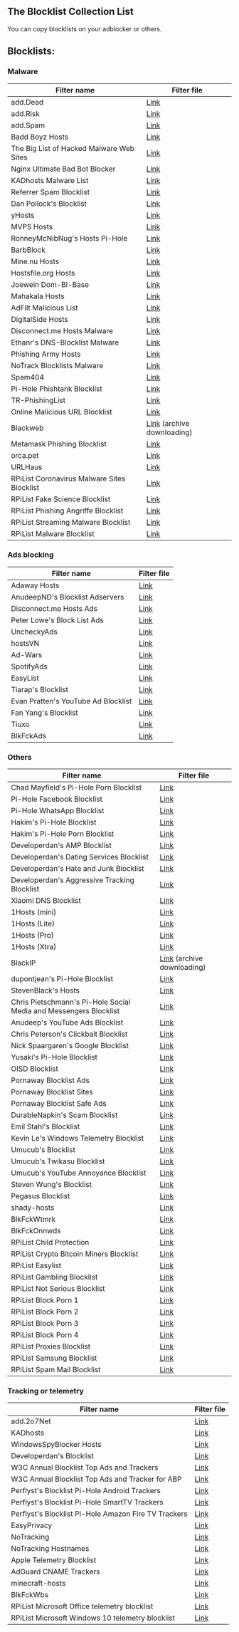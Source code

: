 ## The Blocklist Collection List
You can copy blocklists on your adblocker or others.

## Blocklists:
### Malware
| Filter name                                                       | Filter file |
| ----------------------------------------------------------------- | ----------- |
| add.Dead                                                          | [Link](https://raw.githubusercontent.com/FadeMind/hosts.extras/master/add.Dead/hosts) | 
| add.Risk                                                          | [Link](https://raw.githubusercontent.com/FadeMind/hosts.extras/master/add.Risk/hosts) |
| add.Spam                                                          | [Link](https://raw.githubusercontent.com/FadeMind/hosts.extras/master/add.Spam/hosts) |
| Badd Boyz Hosts                                                   | [Link](https://raw.githubusercontent.com/mitchellkrogza/Badd-Boyz-Hosts/master/domains) |
| The Big List of Hacked Malware Web Sites                          | [Link](https://raw.githubusercontent.com/mitchellkrogza/The-Big-List-of-Hacked-Malware-Web-Sites/master/.dev-tools/_strip_domains/domains.txt) |
| Nginx Ultimate Bad Bot Blocker                                    | [Link](https://raw.githubusercontent.com/mitchellkrogza/nginx-ultimate-bad-bot-blocker/master/_generator_lists/bad-referrers.list) |
| KADhosts Malware List                                             | [Link](https://raw.githubusercontent.com/PolishFiltersTeam/KADhosts/master/KADhosts.txt) |
| Referrer Spam Blocklist                                           | [Link](https://raw.githubusercontent.com/matomo-org/referrer-spam-blacklist/master/spammers.txt) |
| Dan Pollock's Blocklist                                           | [Link](https://someonewhocares.org/hosts/zero/hosts) |
| yHosts                                                            | [Link](https://raw.githubusercontent.com/VeleSila/yhosts/master/hosts) |
| MVPS Hosts                                                        | [Link](https://winhelp2002.mvps.org/hosts.txt) |
| RonneyMcNibNug's Hosts Pi-Hole                                    | [Link](https://raw.githubusercontent.com/RooneyMcNibNug/pihole-stuff/master/SNAFU.txt) |
| BarbBlock                                                         | [Link](https://paulgb.github.io/BarbBlock/blacklists/hosts-file.txt) |
| Mine.nu Hosts                                                     | [Link](https://hostsfile.mine.nu/hosts0.txt) |
| Hostsfile.org Hosts                                               | [Link](https://hostsfile.org/Downloads/hosts.txt) |
| Joewein Dom-Bl-Base                                               | [Link](https://joewein.net/dl/bl/dom-bl-base.txt) |
| Mahakala Hosts                                                    | [Link](https://adblock.mahakala.is) |
| AdFilt Malicious List                                             | [Link](https://raw.githubusercontent.com/DandelionSprout/adfilt/master/Alternate%20versions%20Anti-Malware%20List/AntiMalwareHosts.txt) |
| DigitalSide Hosts                                                 | [Link](https://osint.digitalside.it/Threat-Intel/lists/latestdomains.txt) |
| Disconnect.me Hosts Malware                                       | [Link](https://s3.amazonaws.com/lists.disconnect.me/simple_malvertising.txt) |
| Ethanr's DNS-Blocklist Malware                                    | [Link](https://bitbucket.org/ethanr/dns-blacklists/raw/8575c9f96e5b4a1308f2f12394abd86d0927a4a0/bad_lists/Mandiant_APT1_Report_Appendix_D.txt) |
| Phishing Army Hosts                                               | [Link](https://phishing.army/download/phishing_army_blocklist_extended.txt) |
| NoTrack Blocklists Malware                                        | [Link](https://gitlab.com/quidsup/notrack-blocklists/raw/master/notrack-malware.txt) |
| Spam404                                                           | [Link](https://raw.githubusercontent.com/Spam404/lists/master/main-blacklist.txt) |
| Pi-Hole Phishtank Blocklist                                       | [Link](https://raw.githubusercontent.com/tg12/pihole-phishtank-list/master/list/phish_domains.txt) |
| TR-PhishingList                                                   | [Link](https://raw.githubusercontent.com/HorusTeknoloji/TR-PhishingList/master/url-lists.txt) |
| Online Malicious URL Blocklist                                    | [Link](https://gitlab.com/curben/urlhaus-filter/-/raw/master/urlhaus-filter.txt) |
| Blackweb                                                          | [Link](https://github.com/maravento/blackweb/blob/master/blackweb.tar.gz?raw=true) (archive downloading) |
| Metamask Phishing Blocklist                                       | [Link](https://raw.githubusercontent.com/MetaMask/eth-phishing-detect/master/src/hosts.txt) |
| orca.pet                                                          | [Link](https://orca.pet/notonmyshift/hosts.txt) |
| URLHaus                                                           | [Link](https://urlhaus.abuse.ch/downloads/hostfile/) |
| RPiList Coronavirus Malware Sites Blocklist                       | [Link](https://github.com/RPiList/specials/blob/master/Blocklisten/Corona-Blocklist?raw=true) |
| RPiList Fake Science Blocklist                                    | [Link](https://github.com/RPiList/specials/raw/master/Blocklisten/Fake-Science) |
| RPiList Phishing Angriffe Blocklist                               | [Link](https://github.com/RPiList/specials/blob/master/Blocklisten/Phishing-Angriffe?raw=true) |
| RPiList Streaming Malware Blocklist                               | [Link](https://raw.githubusercontent.com/RPiList/specials/master/Blocklisten/Streaming) |
| RPiList Malware Blocklist                                         | [Link](https://raw.githubusercontent.com/RPiList/specials/master/Blocklisten/malware) |

### Ads blocking
| Filter name                                                       | Filter file |
| ----------------------------------------------------------------- | ----------- |
| Adaway Hosts                                                      | [Link](https://adaway.org/hosts.txt) |
| AnudeepND's Blocklist Adservers                                   | [Link](https://raw.githubusercontent.com/anudeepND/blacklist/master/adservers.txt) |
| Disconnect.me Hosts Ads                                           | [Link](https://s3.amazonaws.com/lists.disconnect.me/simple_ad.txt)
| Peter Lowe's Block List Ads                                       | [Link](https://pgl.yoyo.org/adservers/serverlist.php?hostformat=hosts&mimetype=plaintext) |
| UncheckyAds                                                       | [Link](https://raw.githubusercontent.com/FadeMind/hosts.extras/master/UncheckyAds/hosts) |
| hostsVN                                                           | [Link](https://raw.githubusercontent.com/bigdargon/hostsVN/master/hosts) |
| Ad-Wars                                                           | [Link](https://raw.githubusercontent.com/jdlingyu/ad-wars/master/hosts) |
| SpotifyAds                                                        | [Link](https://raw.githubusercontent.com/FadeMind/hosts.extras/master/SpotifyAds/hosts) |
| EasyList                                                          | [Link](https://easylist.to/easylist/easylist.txt) |
| Tiarap's Blocklist                                                | [Link](https://raw.githubusercontent.com/pengelana/blocklist/master/domain.txt) |
| Evan Pratten's YouTube Ad Blocklist                               | [Link](https://raw.githubusercontent.com/Ewpratten/youtube_ad_blocklist/master/blocklist.txt) |
| Fan Yang's Blocklist                                              | [Link](https://raw.githubusercontent.com/missdeer/blocklist/master/toblock.lst) |
| Tiuxo                                                             | [Link](https://raw.githubusercontent.com/tiuxo/hosts/master/ads) |
| BlkFckAds                                                         | [Link](https://raw.githubusercontent.com/MonyaTechnik/themtfilters/main/blkfckads/blkfckads.txt) |

### Others
| Filter name                                                       | Filter file |
| ----------------------------------------------------------------- | ----------- |
| Chad Mayfield's Pi-Hole Porn Blocklist                            | [Link](https://github.com/chadmayfield/my-pihole-blocklists/blob/master/lists/pi_blocklist_porn_all.list?raw=true) |
| Pi-Hole Facebook Blocklist                                        | [Link](https://github.com/imkarthikk/pihole-facebook/raw/master/pihole-facebook.txt) |
| Pi-Hole WhatsApp Blocklist                                        | [Link](https://github.com/imkarthikk/pihole-facebook/raw/master/pihole-whatsapp.txt) |
| Hakim's Pi-Hole Blocklist                                         | [Link](https://github.com/mhhakim/pihole-blocklist/blob/master/list.txt?raw=true) |
| Hakim's Pi-Hole Porn Blocklist                                    | [Link](https://raw.githubusercontent.com/mhhakim/pihole-blocklist/master/list.txt) |
| Developerdan's AMP Blocklist                                      | [Link](https://www.github.developerdan.com/hosts/lists/amp-hosts-extended.txt) |
| Developerdan's Dating Services Blocklist                          | [Link](https://www.github.developerdan.com/hosts/lists/dating-services-extended.txt) |
| Developerdan's Hate and Junk Blocklist                            | [Link](https://www.github.developerdan.com/hosts/lists/hate-and-junk-extended.txt) |
| Developerdan's Aggressive Tracking Blocklist                      | [Link](https://www.github.developerdan.com/hosts/lists/tracking-aggressive-extended.txt) |
| Xiaomi DNS Blocklist                                              | [Link](https://raw.githubusercontent.com/unknownFalleN/xiaomi-dns-blocklist/master/xiaomi_dns_block.lst) |
| 1Hosts (mini)                                                     | [Link](https://badmojr.github.io/1Hosts/mini/domains.txt) |
| 1Hosts (Lite)                                                     | [Link](https://badmojr.github.io/1Hosts/Lite/domains.txt) |
| 1Hosts (Pro)                                                      | [Link](https://badmojr.github.io/1Hosts/Pro/domains.txt) |
| 1Hosts (Xtra)                                                     | [Link](https://badmojr.github.io/1Hosts/Xtra/domains.txt) |
| BlackIP                                                           | [Link](https://github.com/maravento/blackip/blob/master/blackip.tar.gz?raw=true) (archive downloading) |
| dupontjean's Pi-Hole Blocklist                                    | [Link](https://raw.githubusercontent.com/dupontjean/pihole-blocklist/master/game.txt) |
| StevenBlack's Hosts                                               | [Link](https://raw.githubusercontent.com/StevenBlack/hosts/master/hosts) |
| Chris Pietschmann's Pi-Hole Social Media and Messengers Blocklist | [Link](https://raw.githubusercontent.com/crpietschmann/pi-hole-blocklist/main/all.txt) |
| Anudeep's YouTube Ads Blocklist                                   | [Link](https://raw.githubusercontent.com/anudeepND/youtubeadsblacklist/master/hosts.txt) |
| Chris Peterson's Clickbait Blocklist                              | [Link](https://raw.githubusercontent.com/cpeterso/clickbait-blocklist/master/clickbait-blocklist.txt) |
| Nick Spaargaren's Google Blocklist                                | [Link](https://raw.githubusercontent.com/nickspaargaren/no-google/master/pihole-google.txt) |
| Yusaki's Pi-Hole Blocklist                                        | [Link](https://raw.githubusercontent.com/Yusaki-Akito/blocklist/master/list.txt) |
| OISD Blocklist                                                    | [Link](https://raw.githubusercontent.com/ookangzheng/dbl-oisd-nl/master/dbl.txt) |
| Pornaway Blocklist Ads                                            | [Link](https://raw.githubusercontent.com/mhxion/pornaway/master/hosts/porn_ads.txt) |
| Pornaway Blocklist Sites                                          | [Link](https://raw.githubusercontent.com/mhxion/pornaway/master/hosts/porn_sites.txt) |
| Pornaway Blocklist Safe Ads                                       | [Link](https://raw.githubusercontent.com/mhxion/pornaway/master/hosts/safe_ads.txt) |
| DurableNapkin's Scam Blocklist                                    | [Link](https://raw.githubusercontent.com/durablenapkin/scamblocklist/master/hosts.txt) |
| Emil Stahl's Blocklist                                            | [Link](https://github.com/emilstahl/blocklist/raw/master/block.csv) |
| Kevin Le's Windows Telemetry Blocklist                            | [Link](https://raw.githubusercontent.com/kevinle-1/Windows-Telemetry-Blocklist/master/windowsblock.txt) |
| Umucub's Blocklist                                                | [Link](https://raw.githubusercontent.com/umucub/blocklist/master/blocklist.txt) |
| Umucub's Twikasu Blocklist                                        | [Link](https://raw.githubusercontent.com/umucub/blocklist/master/twikasu.txt) |
| Umucub's YouTube Annoyance Blocklist                              | [Link](https://raw.githubusercontent.com/umucub/blocklist/master/youtuber.txt) |
| Steven Wung's Blocklist                                           | [Link](https://raw.githubusercontent.com/StevenWung/blocklist/master/childblock.hosts) |
| Pegasus Blocklist                                                 | [Link](https://raw.githubusercontent.com/jjjxu/NSO_Pegasus_Blocklist/main/domains.txt) |
| shady-hosts                                                       | [Link](https://raw.githubusercontent.com/shreyasminocha/shady-hosts/main/hosts) |
| BlkFckWtmrk                                                       | [Link](https://raw.githubusercontent.com/MonyaTechnik/themtfilters/main/blkfckwtmrk/blkfckwtmrk.txt) |
| BlkFckOnnwds                                                      | [Link](https://raw.githubusercontent.com/MonyaTechnik/themtfilters/main/blkfckonnwds/blkfckonnwds.txt) |
| RPiList Child Protection                                          | [Link](https://raw.githubusercontent.com/RPiList/specials/master/Blocklisten/child-protection) |
| RPiList Crypto Bitcoin Miners Blocklist                           | [Link](https://github.com/RPiList/specials/raw/master/Blocklisten/crypto) |
| RPiList Easylist                                                  | [Link](https://raw.githubusercontent.com/RPiList/specials/master/Blocklisten/easylist) |
| RPiList Gambling Blocklist                                        | [Link](https://raw.githubusercontent.com/RPiList/specials/master/Blocklisten/gambling) |
| RPiList Not Serious Blocklist                                     | [Link](https://raw.githubusercontent.com/RPiList/specials/master/Blocklisten/notserious) |
| RPiList Block Porn 1                                              | [Link](https://raw.githubusercontent.com/RPiList/specials/master/Blocklisten/pornblock1) |
| RPiList Block Porn 2                                              | [Link](https://raw.githubusercontent.com/RPiList/specials/master/Blocklisten/pornblock2) |
| RPiList Block Porn 3                                              | [Link](https://raw.githubusercontent.com/RPiList/specials/master/Blocklisten/pornblock3) |
| RPiList Block Porn 4                                              | [Link](https://raw.githubusercontent.com/RPiList/specials/master/Blocklisten/pornblock4) |
| RPiList Proxies Blocklist                                         | [Link](https://raw.githubusercontent.com/RPiList/specials/master/Blocklisten/proxies) |
| RPiList Samsung Blocklist                                         | [Link](https://raw.githubusercontent.com/RPiList/specials/master/Blocklisten/samsung) |
| RPiList Spam Mail Blocklist                                       | [Link](https://raw.githubusercontent.com/RPiList/specials/master/Blocklisten/spam.mails) |

### Tracking or telemetry
| Filter name                                                       | Filter file |
| ----------------------------------------------------------------- | ----------- |
| add.2o7Net                                                        | [Link](https://raw.githubusercontent.com/FadeMind/hosts.extras/master/add.2o7Net/hosts) |
| KADhosts                                                          | [Link](https://raw.githubusercontent.com/azet12/KADhosts/master/KADhosts.txt) |
| WindowsSpyBlocker Hosts                                           | [Link](https://raw.githubusercontent.com/crazy-max/WindowsSpyBlocker/master/data/hosts/spy.txt) |
| Developerdan's Blocklist                                          | [Link](https://www.github.developerdan.com/hosts/lists/ads-and-tracking-extended.txt) |
| W3C Annual Blocklist Top Ads and Trackers                         | [Link](https://raw.githubusercontent.com/Kees1958/W3C_annual_most_used_survey_blocklist/6b8c2411f22dda68b0b41757aeda10e50717a802/TOP_EU_US_Ads_Trackers_HOST) |
| W3C Annual Blocklist Top Ads and Tracker for ABP                  | [Link](https://github.com/Kees1958/W3C_annual_most_used_survey_blocklist/raw/master/TOP_EU_US_Ads_Trackers_ABP) |
| Perflyst's Blocklist Pi-Hole Android Trackers                     | [Link](https://raw.githubusercontent.com/Perflyst/PiHoleBlocklist/master/android-tracking.txt) |
| Perflyst's Blocklist Pi-Hole SmartTV Trackers                     | [Link](https://raw.githubusercontent.com/Perflyst/PiHoleBlocklist/master/SmartTV.txt) |
| Perflyst's Blocklist Pi-Hole Amazon Fire TV Trackers              | [Link](https://raw.githubusercontent.com/Perflyst/PiHoleBlocklist/master/AmazonFireTV.txt) |
| EasyPrivacy                                                       | [Link](https://easylist.to/easylist/easyprivacy.txt) |
| NoTracking                                                        | [Link](https://github.com/notracking/hosts-blocklists/blob/master/domains.txt?raw=true) |
| NoTracking Hostnames                                              | [Link](https://github.com/notracking/hosts-blocklists/blob/master/hostnames.txt?raw=true) |
| Apple Telemetry Blocklist                                         | [Link](https://raw.githubusercontent.com/adversarialtools/apple-telemetry/master/blacklist) |
| AdGuard CNAME Trackers                                            | [Link](https://raw.githubusercontent.com/AdguardTeam/cname-trackers/master/combined_disguised_trackers_justdomains.txt) |
| minecraft-hosts                                                   | [Link](https://raw.githubusercontent.com/jamiemansfield/minecraft-hosts/master/lists/tracking.txt) |
| BlkFckWbs                                                         | [Link](https://raw.githubusercontent.com/MonyaTechnik/themtfilters/main/blkfckwbs/blkfckwbs.txt) |
| RPiList Microsoft Office telemetry blocklist                      | [Link](https://github.com/RPiList/specials/raw/master/Blocklisten/MS-Office-Telemetry) |
| RPiList Microsoft Windows 10 telemetry blocklist                  | [Link](https://github.com/RPiList/specials/raw/master/Blocklisten/Win10Telemetry) |
